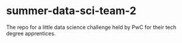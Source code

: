 # summer-data-sci-team-2
The repo for a little data science challenge held by PwC for their tech degree apprentices.
